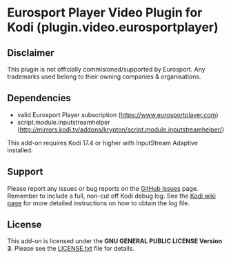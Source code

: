 # Eurosport Player Video Plugin for Kodi (plugin.video.eurosportplayer)
 
## Disclaimer
This plugin is not officially commisioned/supported by Eurosport.
Any trademarks used belong to their owning companies & organisations.

## Dependencies
 * valid Eurosport Player subscription (https://www.eurosportplayer.com)
 * script.module.inputstreamhelper (http://mirrors.kodi.tv/addons/krypton/script.module.inputstreamhelper/)

This add-on requires Kodi 17.4 or higher with InputStream Adaptive installed.

## Support
Please report any issues or bug reports on the [GitHub Issues](https://github.com/MRLB/plugin.video.eurosportplayer/issues) page. Remember to include a full, non-cut off Kodi debug log. See the [Kodi wiki page](http://kodi.wiki/view/Log_file/Advanced) for more detailed instructions on how to obtain the log file.

## License
This add-on is licensed under the **GNU GENERAL PUBLIC LICENSE Version 3**. Please see the [LICENSE.txt](LICENSE.txt) file for details.

